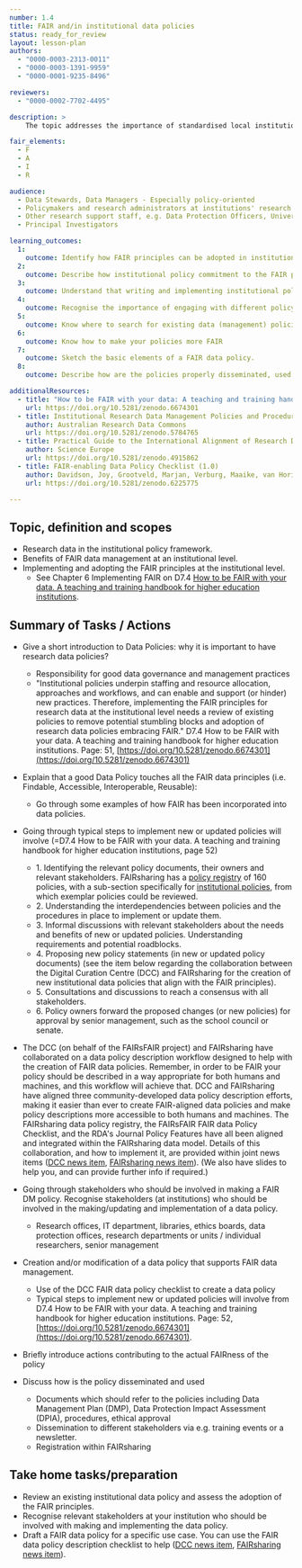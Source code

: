 ```yaml
---
number: 1.4
title: FAIR and/in institutional data policies
status: ready_for_review
layout: lesson-plan
authors:
  - "0000-0003-2313-0011"
  - "0000-0003-1391-9959"
  - "0000-0001-9235-8496"

reviewers:
  - "0000-0002-7702-4495"

description: >
    The topic addresses the importance of standardised local institutional policies and describes the overall benefits of FAIR data management and adopting the FAIR principles at an institutional level.

fair_elements:
  - F
  - A
  - I
  - R

audience:
  - Data Stewards, Data Managers - Especially policy-oriented
  - Policymakers and research administrators at institutions' research support units
  - Other research support staff, e.g. Data Protection Officers, University Librarians, who understand the importance of data policies
  - Principal Investigators

learning_outcomes:
  1:
    outcome: Identify how FAIR principles can be adopted in institutional-level policies.
  2:
    outcome: Describe how institutional policy commitment to the FAIR principles can strengthen policies and efforts in safeguarding research integrity.
  3:
    outcome: Understand that writing and implementing institutional policies is a collaborative effort. 
  4:
    outcome: Recognise the importance of engaging with different policy owners from different units (e.g., IT, ethics) to develop a cohesive FAIR research data framework.
  5:
    outcome: Know where to search for existing data (management) policies or their templates 
  6:
    outcome: Know how to make your policies more FAIR
  7:
    outcome: Sketch the basic elements of a FAIR data policy.
  8:
    outcome: Describe how are the policies properly disseminated, used and built upon

additionalResources:
  - title: "How to be FAIR with your data: A teaching and training handbook for higher education institutions"
    url: https://doi.org/10.5281/zenodo.6674301
  - title: Institutional Research Data Management Policies and Procedures
    author: Australian Research Data Commons
    url: https://doi.org/10.5281/zenodo.5784765
  - title: Practical Guide to the International Alignment of Research Data Management - Extended Edition
    author: Science Europe
    url: https://doi.org/10.5281/zenodo.4915862
  - title: FAIR-enabling Data Policy Checklist (1.0)
    author: Davidson, Joy, Grootveld, Marjan, Verburg, Maaike, van Horik, René, O'Connor, Ryan, et al.
    url: https://doi.org/10.5281/zenodo.6225775

---
```


## Topic, definition and scopes
* Research data in the institutional policy framework.
* Benefits of FAIR data management at an institutional level.
* Implementing and adopting the FAIR principles at the institutional level.
    * See Chapter 6 Implementing FAIR on D7.4 [How to be FAIR with your data. A teaching and training handbook for higher education institutions](https://doi.org/10.5281/zenodo.6674301).


## Summary of Tasks / Actions
* Give a short introduction to Data Policies: why it is important to have research data policies?
    * Responsibility for good data governance and management practices
    * "Institutional policies underpin staffing and resource allocation, approaches and workflows, and can enable and support (or hinder) new practices. Therefore, implementing the FAIR principles for research data at the institutional level needs a review of existing policies to remove potential stumbling blocks and adoption of research data policies embracing FAIR." D7.4 How to be FAIR with your data. A teaching and training handbook for higher education institutions. Page: 51, [https://doi.org/10.5281/zenodo.6674301](https://doi.org/10.5281/zenodo.6674301)
* Explain that a good Data Policy touches all the FAIR data principles (i.e. Findable, Accessible, Interoperable, Reusable):
    * Go through some examples of how FAIR has been incorporated into data policies.

* Going through typical steps to implement new or updated policies will involve (=D7.4 How to be FAIR with your data. A teaching and training handbook for higher education institutions, page 52)
    * 1\.  Identifying the relevant policy documents, their owners and relevant stakeholders. FAIRsharing has a [policy registry](https://fairsharing.org/policies) of 160 policies, with a sub-section specifically for [institutional policies](https://fairsharing.org/search?fairsharingRegistry=Policy&recordType=institution&page=1), from which exemplar policies could be reviewed.
    * 2\.  Understanding the interdependencies between policies and the procedures in place to implement or update them.
    * 3\.  Informal discussions with relevant stakeholders about the needs and benefits of new or updated policies. Understanding requirements and potential roadblocks.
    * 4\.  Proposing new policy statements (in new or updated policy documents) (see the item below regarding the collaboration between the Digital Curation Centre (DCC) and FAIRsharing for the creation of new institutional data policies that align with the FAIR principles).
    * 5\.  Consultations and discussions to reach a consensus with all stakeholders.
    * 6\.  Policy owners forward the proposed changes (or new policies) for approval by senior management, such as the school council or senate.
* The DCC (on behalf of the FAIRsFAIR project) and FAIRsharing have collaborated on a data policy description workflow designed to help with the creation of FAIR data policies. Remember, in order to be FAIR your policy should be described in a way appropriate for both humans and machines, and this workflow will achieve that. DCC and FAIRsharing have aligned three community-developed data policy description efforts, making it easier than ever to create FAIR-aligned data policies and make policy descriptions more accessible to both humans and machines. The FAIRsharing data policy registry, the FAIRsFAIR FAIR data Policy Checklist, and the RDA's Journal Policy Features have all been aligned and integrated within the FAIRsharing data model. Details of this collaboration, and how to implement it, are provided within joint news items ([DCC news item](https://dcc.ac.uk/blog/fairsharing-and-dcc-collaborate-align-policy-metadata), [FAIRsharing news item](https://blog.fairsharing.org/?p=451)). (We also have slides to help you, and can provide further info if required.)
* Going through stakeholders who should be involved in making a FAIR DM policy. Recognise stakeholders (at institutions) who should be involved in the making/updating and implementation of a data policy.
    * Research offices, IT department, libraries, ethics boards, data protection offices, research departments or units / individual researchers, senior management
* Creation and/or modification of a data policy that supports FAIR data management.
    * Use of the DCC FAIR data policy checklist to create a data policy
    * Typical steps to implement new or updated policies will involve from D7.4 How to be FAIR with your data. A teaching and training handbook for higher education institutions. Page: 52, [https://doi.org/10.5281/zenodo.6674301](https://doi.org/10.5281/zenodo.6674301).
* Briefly introduce actions contributing to the actual FAIRness of the policy
* Discuss how is the policy disseminated and used
    * Documents which should refer to the policies including Data Management Plan (DMP), Data Protection Impact Assessment (DPIA), procedures, ethical approval
    * Dissemination to different stakeholders via e.g. training events or a newsletter.
    * Registration within FAIRsharing

 

## Take home tasks/preparation
* Review an existing institutional data policy and assess the adoption of the FAIR principles.
* Recognise relevant stakeholders at your institution who should be involved with making and implementing the data policy.
* Draft a FAIR data policy for a specific use case. You can use the FAIR data policy description checklist to help ([DCC news item](https://dcc.ac.uk/blog/fairsharing-and-dcc-collaborate-align-policy-metadata), [FAIRsharing news item](https://blog.fairsharing.org/?p=451)).
